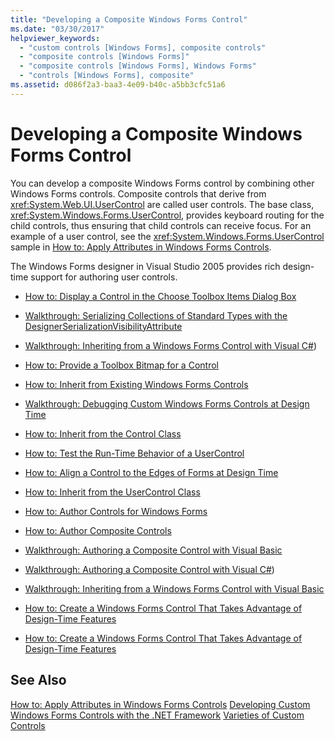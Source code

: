 ```yaml
---
title: "Developing a Composite Windows Forms Control"
ms.date: "03/30/2017"
helpviewer_keywords:
  - "custom controls [Windows Forms], composite controls"
  - "composite controls [Windows Forms]"
  - "composite controls [Windows Forms], Windows Forms"
  - "controls [Windows Forms], composite"
ms.assetid: d086f2a3-baa3-4e09-b40c-a5bb3cfc51a6
---
```

# Developing a Composite Windows Forms Control
You can develop a composite Windows Forms control by combining other Windows Forms controls. Composite controls that derive from <xref:System.Web.UI.UserControl> are called user controls. The base class, <xref:System.Windows.Forms.UserControl>, provides keyboard routing for the child controls, thus ensuring that child controls can receive focus. For an example of a user control, see the <xref:System.Windows.Forms.UserControl> sample in [How to: Apply Attributes in Windows Forms Controls](../../../../docs/framework/winforms/controls/how-to-apply-attributes-in-windows-forms-controls.md).

 The Windows Forms designer in Visual Studio 2005 provides rich design-time support for authoring user controls.

-   [How to: Display a Control in the Choose Toolbox Items Dialog Box](http://msdn.microsoft.com/library/9yxtkx75\(v=vs.110\))

-   [Walkthrough: Serializing Collections of Standard Types with the DesignerSerializationVisibilityAttribute](http://msdn.microsoft.com/library/ms171731\(v=vs.110\))

-   [Walkthrough: Inheriting from a Windows Forms Control with Visual C#](http://msdn.microsoft.com/library/09476da0-8d4c-4a4c-b969-649519dfb438))

-   [How to: Provide a Toolbox Bitmap for a Control](http://msdn.microsoft.com/library/4wk1wc0a\(v=vs.110\))

-   [How to: Inherit from Existing Windows Forms Controls](http://msdn.microsoft.com/library/7h62478z\(v=vs.110\))

-   [Walkthrough: Debugging Custom Windows Forms Controls at Design Time](http://msdn.microsoft.com/library/5ytx0z24\(v=vs.110\))

-   [How to: Inherit from the Control Class](http://msdn.microsoft.com/library/skcysbt2\(v=vs.110\))

-   [How to: Test the Run-Time Behavior of a UserControl](http://msdn.microsoft.com/library/ms171738\(v=vs.110\))

-   [How to: Align a Control to the Edges of Forms at Design Time](http://msdn.microsoft.com/library/1fxyb15b\(v=vs.110\))

-   [How to: Inherit from the UserControl Class](http://msdn.microsoft.com/library/00ctb4z0\(v=vs.110\))

-   [How to: Author Controls for Windows Forms](http://msdn.microsoft.com/library/bs3yhkh7\(v=vs.110\))

-   [How to: Author Composite Controls](http://msdn.microsoft.com/library/3sf86w5h\(v=vs.110\))

-   [Walkthrough: Authoring a Composite Control with Visual Basic](http://msdn.microsoft.com/library/c316f119\(v=vs.110\))

-   [Walkthrough: Authoring a Composite Control with Visual C#](http://msdn.microsoft.com/library/f88481a8-c746-4a36-9479-374ce5f2e91f))

-   [Walkthrough: Inheriting from a Windows Forms Control with Visual Basic](http://msdn.microsoft.com/library/w2a8y03d\(v=vs.110\))

-   [How to: Create a Windows Forms Control That Takes Advantage of Design-Time Features](http://msdn.microsoft.com/library/307hck25\(v=vs.110\))

-   [How to: Create a Windows Forms Control That Takes Advantage of Design-Time Features](http://msdn.microsoft.com/library/307hck25\(v=vs.120\))

## See Also
 [How to: Apply Attributes in Windows Forms Controls](../../../../docs/framework/winforms/controls/how-to-apply-attributes-in-windows-forms-controls.md)
 [Developing Custom Windows Forms Controls with the .NET Framework](../../../../docs/framework/winforms/controls/developing-custom-windows-forms-controls.md)
 [Varieties of Custom Controls](../../../../docs/framework/winforms/controls/varieties-of-custom-controls.md)
